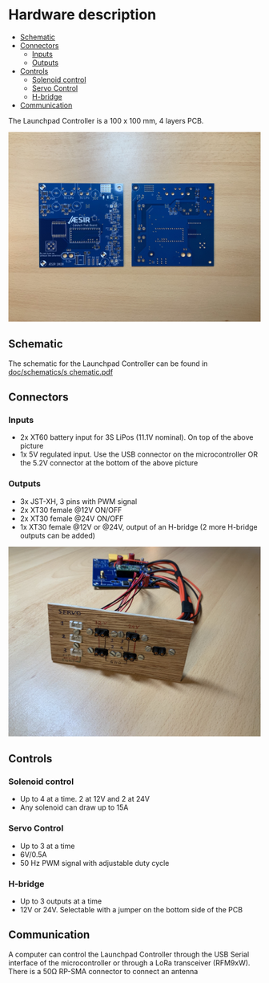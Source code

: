 # Hardware description <!-- omit in toc -->

- [Schematic](#schematic)
- [Connectors](#connectors)
  - [Inputs](#inputs)
  - [Outputs](#outputs)
- [Controls](#controls)
  - [Solenoid control](#solenoid-control)
  - [Servo Control](#servo-control)
  - [H-bridge](#h-bridge)
- [Communication](#communication)

The Launchpad Controller is a 100 x 100 mm, 4 layers PCB.

![launchpad_controller_pcb](doc/../img/launchpad_controller_pcb.jpg)

## Schematic

The schematic for the Launchpad Controller can be found in [doc/schematics/s chematic.pdf](schematics/schematic.pdf)

## Connectors

### Inputs

- 2x XT60 battery input for 3S LiPos (11.1V nominal). On top of the above picture
- 1x 5V regulated input. Use the USB connector on the microcontroller OR the 5.2V connector at the bottom of the above picture

### Outputs

- 3x JST-XH, 3 pins with PWM signal
- 2x XT30 female @12V ON/OFF
- 2x XT30 female @24V ON/OFF
- 1x XT30 female @12V or @24V, output of an H-bridge (2 more H-bridge outputs can be added)

![front_panel](img/front_panel.jpg)

## Controls

### Solenoid control

- Up to 4 at a time. 2 at 12V and 2 at 24V
- Any solenoid can draw up to 15A

### Servo Control

- Up to 3 at a time
- 6V/0.5A
- 50 Hz PWM signal with adjustable duty cycle

### H-bridge

- Up to 3 outputs at a time
- 12V or 24V. Selectable with a jumper on the bottom side of the PCB

## Communication

A computer can control the Launchpad Controller through the USB Serial interface of the microcontroller or through a LoRa transceiver (RFM9xW). There is a 50Ω RP-SMA connector to connect an antenna